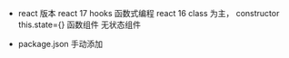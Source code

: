 - react 版本
  react 17 hooks 函数式编程
  react 16 class 为主， constructor this.state={}
  函数组件 无状态组件

- package.json  手动添加
  